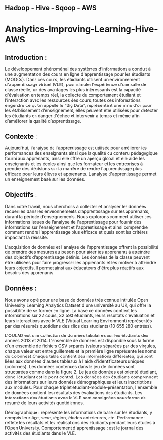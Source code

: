 ## Hadoop - Hive - Sqoop - AWS

# Analytics-Improving-Learning-Hive-AWS

## Introduction :
Le développement phénoménal des systèmes d’informations a conduit à une augmentation des cours en ligne d'apprentissage pour les étudiants (MOOCs). Dans ces cours, les étudiants utilisent un environnement d'apprentissage virtuel (VLE), pour simuler l'expérience d'une salle de classe réelle, un des avantages les plus intéressants est la capacité d'évaluation en temps réel, la collecte du comportement étudiant et l’interaction avec les ressources des cours, toutes ces informations engendre ce qu’on appelle le “Big Data”, représentant une mine d’or pour les établissement d’enseignement, elles peuvent être utilisées pour détecter les étudiants en danger d'échec et intervenir à temps  et même afin d’améliorer la qualité d’apprentissage.

## Contexte :

Aujourd'hui, l'analyse de l'apprentissage est utilisée pour améliorer les performances des enseignants ainsi que la qualité du contenu pédagogique fourni aux apprenants, ainsi elle offre un aperçu global et elle aide les enseignants et les écoles ainsi que les formateur et les entreprises à prendre des décisions sur la manière de rendre l'apprentissage plus efficace pour leurs élèves et apprenants. L'analyse d'apprentissage permet un enseignement basé sur les données.

## Objectifs : 

Dans notre travail, nous cherchons à collecter et analyser les données recueillies dans les environnements d’apprentissage sur les apprenants, durant la période d’enseignements. 
Nous explorons comment utiliser ces informations issues de l'analyse de l'apprentissage pour fournir des informations sur l'enseignement et l'apprentissage et ainsi comprendre comment rendre l'apprentissage plus efficace et quels sont les critères impactant la réussite.

L'acquisition de données et l'analyse de l'apprentissage offrent la possibilité de prendre des mesures au besoin pour aider les apprenants à atteindre des objectifs d'apprentissage définis. Les données de la classe peuvent être utilisées pour faire progresser les apprenants et les motiver à atteindre leurs objectifs. Il permet ainsi aux éducateurs d'être plus réactifs aux besoins des apprenants.

## Données :

Nous avons opté pour une base de données très connue intitulée Open University Learning Analytics Dataset d'une université au UK, qui offre la possibilité de se former en ligne.
La base de données contient les informations sur 22 cours, 32 593 étudiants, leurs résultats d'évaluation et leurs interactions avec le VLE (Virtual Learning Environment) représentés par des résumés quotidiens des clics des étudiants (10 655 280 entrées).

L'OULAD est une collection de données tabulaires sur les étudiants des années 2013 et 2014. L'ensemble de données est disponible sous la forme d'un ensemble de fichiers CSV séparés (valeurs séparées par des virgules, chaque valeur est entre guillemets et la première ligne représente les noms de colonnes).Chaque table contient des informations différentes, qui sont liées aux données d'autres tableaux à l'aide d'identificateurs uniques (colonnes). Les données contenues dans le jeu de données sont structurées comme dans la figure 2. Le jeu de données est orienté étudiant, donc l'étudiant est le point central. Les données des étudiants comprennent des informations sur leurs données démographiques et leurs inscriptions aux modules. Pour chaque triplet étudiant-module-présentation, l'ensemble de données contient les résultats des évaluations des étudiants. Les interactions des étudiants avec le VLE sont consignées sous forme de résumé de leurs activités quotidiennes. 

Démographique : représente les informations de base sur les étudiants, y compris leur âge, sexe, région, études antérieures, etc.
Performance :  reflète les résultats et les réalisations des étudiants pendant leurs études à l’Open University.
Comportement d'apprentissage : est le journal des activités des étudiants dans le VLE.

